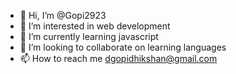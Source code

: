 - 👋 Hi, I’m @Gopi2923
- 👀 I’m interested in web development 
- 🌱 I’m currently learning javascript
- 💞️ I’m looking to collaborate on learning languages
- 📫 How to reach me dgopidhikshan@gmail.com

<!---
Gopi2923/Gopi2923 is a ✨ special ✨ repository because its `README.md` (this file) appears on your GitHub profile.
You can click the Preview link to take a look at your changes.
--->
